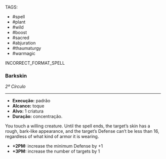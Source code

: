 TAGS:
- #spell
- #plant
- #wild
- #boost
- #sacred
- #abjuration
- #thaumaturgy
- #warmagic

INCORRECT_FORMAT_SPELL
### Barkskin
*2º Círculo*
___
- **Execução:** padrão
- **Alcance:** toque
- **Alvo:** 1 criatura
- **Duração:** concentração.

You touch a willing creature. Until the spell ends, the target’s skin has a rough, bark-like appearance, and the target’s Defense can’t be less than 16, regardless of what kind of armor it is wearing.

- **+2PM:** increase the minimum Defense by +1
- **+3PM:** increase the number of targets by 1
